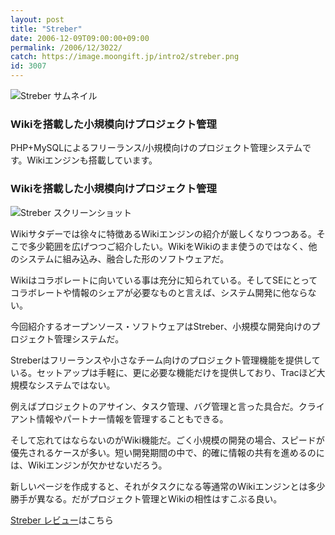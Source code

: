 ```yaml
---
layout: post
title: "Streber"
date: 2006-12-09T09:00:00+09:00
permalink: /2006/12/3022/
catch: https://image.moongift.jp/intro2/streber.png
id: 3007
---
```

 ![Streber サムネイル](https://image.moongift.jp/intro2/streber.t.png "Streber サムネイル")
  

### Wikiを搭載した小規模向けプロジェクト管理
  
PHP+MySQLによるフリーランス/小規模向けのプロジェクト管理システムです。Wikiエンジンも搭載しています。  
<!--more-->  

### Wikiを搭載した小規模向けプロジェクト管理
  

![Streber スクリーンショット](https://image.moongift.jp/intro2/streber.png "Streber スクリーンショット")

  

Wikiサタデーでは徐々に特徴あるWikiエンジンの紹介が厳しくなりつつある。そこで多少範囲を広げつつご紹介したい。WikiをWikiのまま使うのではなく、他のシステムに組み込み、融合した形のソフトウェアだ。

  

Wikiはコラボレートに向いている事は充分に知られている。そしてSEにとってコラボレートや情報のシェアが必要なものと言えば、システム開発に他ならない。

  

今回紹介するオープンソース・ソフトウェアはStreber、小規模な開発向けのプロジェクト管理システムだ。

  

Streberはフリーランスや小さなチーム向けのプロジェクト管理機能を提供している。セットアップは手軽に、更に必要な機能だけを提供しており、Tracほど大規模なシステムではない。

  

例えばプロジェクトのアサイン、タスク管理、バグ管理と言った具合だ。クライアント情報やパートナー情報を管理することもできる。

  

そして忘れてはならないのがWiki機能だ。ごく小規模の開発の場合、スピードが優先されるケースが多い。短い開発期間の中で、的確に情報の共有を進めるのには、Wikiエンジンが欠かせないだろう。

  

新しいページを作成すると、それがタスクになる等通常のWikiエンジンとは多少勝手が異なる。だがプロジェクト管理とWikiの相性はすこぶる良い。

  

[Streber レビュー](http://oss.moongift.jp/review/i-3023.html)はこちら

